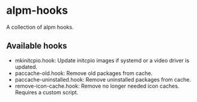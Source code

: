 alpm-hooks
==========
A collection of alpm hooks.

Available hooks
---------------
*   mkinitcpio.hook:
    Update initcpio images if systemd or a video driver is updated.
*   paccache-old.hook:
    Remove old packages from cache.
*   paccache-uninstalled.hook:
    Remove uninstalled packages from cache.
*   remove-icon-cache.hook:
    Remove no longer needed icon caches. Requires a custom script.
